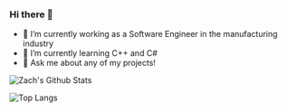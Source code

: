 ### Hi there 👋

- 🔭 I’m currently working as a Software Engineer in the manufacturing industry
- 🌱 I’m currently learning C++ and C#
- 💬 Ask me about any of my projects!

![Zach's Github Stats](https://github-readme-stats.vercel.app/api?username=shearertzach&show_icons=true&theme=tokyonight)

![Top Langs](https://github-readme-stats.vercel.app/api/top-langs/?username=anuraghazra&layout=default&theme=tokyonight&card_width=495&langs_count=3)
